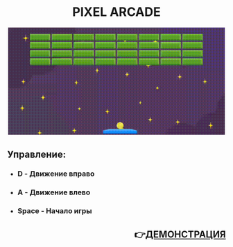 <h1 align="center">PIXEL ARCADE</h1>


<div align="center">
    <img width="500" src="https://raw.githubusercontent.com/panchopensmart/arcade/master/arcadeView.gif">
</div>

<div>
    <h2>Управление: </h2>
    <ul>
        <li><h3>D - Движение вправо</h3></li>
        <li><h3>A - Движение влево</h3></li>
        <li><h3>Space - Начало игры</h3></li>
    </ul>
<h2 align="right">👉<a href="https://pixel-arcade.netlify.app/">ДЕМОНСТРАЦИЯ</a></h2>
</div>